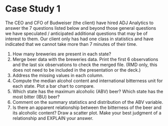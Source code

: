 # Case Study 1
The CEO and CFO of Budweiser (the client) have hired ADJ Analytics to answer the 7 questions listed below and beyond those general questions we have 
speculated / anticipated additional questions that may be of interest to them. Our client only has had one class in statistics and have indicated that 
we cannot take more than 7 minutes of their time. 

1.   How many breweries are present in each state?
2.   Merge beer data with the breweries data. Print the first 6 observations and the last six observations to check the merged file. (RMD only, this does        not need to be included in the presentation or the deck.)
3.   Address the missing values in each column.
4.   Compute the median alcohol content and international bitterness unit for each state. Plot a bar chart to compare.
5.   Which state has the maximum alcoholic (ABV) beer? Which state has the most bitter (IBU) beer?
6.   Comment on the summary statistics and distribution of the ABV variable.
7.   Is there an apparent relationship between the bitterness of the beer and its alcoholic content? Draw a scatter plot. Make your best judgment of a          relationship and EXPLAIN your answer. 
